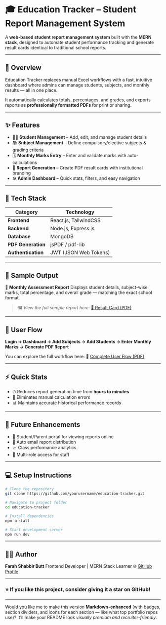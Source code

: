 # 🎓 Education Tracker – Student Report Management System

A **web-based student report management system** built with the **MERN stack**, designed to automate student performance tracking and generate result cards identical to traditional school reports.

---

## 🚀 Overview

Education Tracker replaces manual Excel workflows with a fast, intuitive dashboard where admins can manage students, subjects, and monthly results — all in one place.

It automatically calculates totals, percentages, and grades, and exports reports as **professionally formatted PDFs** for print or sharing.

---

## ✨ Features

* 👩‍🎓 **Student Management** – Add, edit, and manage student details
* 📚 **Subject Management** – Define compulsory/elective subjects & grading criteria
* 🗓️ **Monthly Marks Entry** – Enter and validate marks with auto-calculations
* 📄 **Report Generation** – Create PDF result cards with institutional branding
* ⚙️ **Admin Dashboard** – Quick stats, filters, and easy navigation

---

## 🧠 Tech Stack

| Category           | Technology            |
| ------------------ | --------------------- |
| **Frontend**       | React.js, TailwindCSS |
| **Backend**        | Node.js, Express.js   |
| **Database**       | MongoDB               |
| **PDF Generation** | jsPDF / pdf-lib       |
| **Authentication** | JWT (JSON Web Tokens) |

---

## 🧾 Sample Output

📘 **Monthly Assessment Report**
Displays student details, subject-wise marks, total percentage, and overall grade — matching the exact school format.

> 🖼️ *View the full sample report here:*
> [📄 Result Card (PDF)](./docs/Result%20Card.pdf)

---

## 🧭 User Flow

**Login → Dashboard → Add Subjects → Add Students → Enter Monthly Marks → Generate PDF Report**

You can explore the full workflow here:
📘 [Complete User Flow (PDF)](./docs/Education%20Tracker%20-%20Complete%20User%20Flow.pdf)

---

## ⚡ Quick Stats

* ⏱ Reduces report generation time from **hours to minutes**
* 🧮 Eliminates manual calculation errors
* 📊 Maintains accurate historical performance records

---

## 🧩 Future Enhancements

* 📱 Student/Parent portal for viewing reports online
* 📧 Auto email report distribution
* 📈 Class performance analytics
* 👥 Multi-role access for staff

---

## 💻 Setup Instructions

```bash
# Clone the repository
git clone https://github.com/yourusername/education-tracker.git

# Navigate to project folder
cd education-tracker

# Install dependencies
npm install

# Start development server
npm run dev
```

---

## 👩‍💻 Author

**Farah Shabbir Butt**
Frontend Developer | MERN Stack Learner
🌐 [GitHub Profile](https://github.com/farahshabbir)

---

### ⭐ If you like this project, consider giving it a star on GitHub!

---

Would you like me to make this version **Markdown-enhanced** (with badges, section dividers, and icons for each section — like what top portfolio repos use)?
It’ll make your README look *visually premium and recruiter-friendly*.
